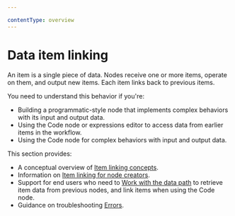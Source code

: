 ```yaml
---

contentType: overview
---
```


# Data item linking

An item is a single piece of data. Nodes receive one or more items, operate on them, and output new items. Each item links back to previous items. 

You need to understand this behavior if you're:

* Building a programmatic-style node that implements complex behaviors with its input and output data.
* Using the Code node or expressions editor to access data from earlier items in the workflow. 
* Using the Code node for complex behaviors with input and output data.

This section provides:

* A conceptual overview of [Item linking concepts](/data/data-mapping/data-item-linking/item-linking-concepts.md). 
* Information on [Item linking for node creators](/data/data-mapping/data-item-linking/item-linking-node-building.md).
* Support for end users who need to [Work with the data path](/data/data-mapping/data-item-linking/item-linking-code-node.md) to retrieve item data from previous nodes, and link items when using the Code node.
* Guidance on troubleshooting [Errors](/data/data-mapping/data-item-linking/item-linking-errors.md).


